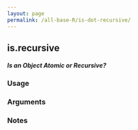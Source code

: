 ```yaml
---
layout: page
permalink: /all-base-R/is-dot-recursive/
---
```


## __is.recursive__

#### _Is an Object Atomic or Recursive?_

### Usage

### Arguments

### Notes
